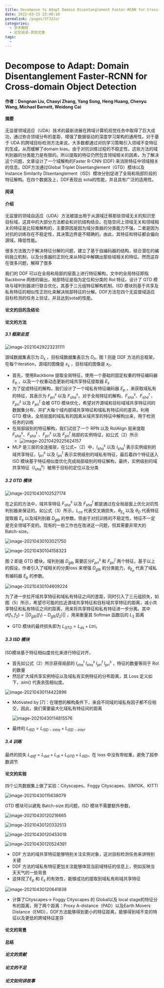 ```yaml
---
title: Decompose to Adapt Domain Disentanglement Faster-RCNN for Cross-domain Object Detection
date: 2022-03-15 22:40:16
permalink: /pages/5f322e/
categories:
  - 学术搬砖
  - 论文阅读-其他文章
tags:
  - 
---
```

# Decompose to Adapt: Domain Disentanglement Faster-RCNN for Cross-domain Object Detection

#### 作者：Dongnan Liu, Chaoyi Zhang, Yang Song, Heng Huang, Chenyu Wang, Michael Barnett, Weidong Cai

#### 摘要

无监督领域适应（UDA）技术的最新进展在跨域计算机视觉任务中取得了巨大成功，通过弥合领域分布的差距，增强了数据驱动的深度学习架构的通用性。对于基于 UDA 的跨域目标检测方法来说，大多数都通过对抗学习策略引入领域不变特征的生成，从而缓解了domain bias。由于对抗训练过程的不稳定性，这些方法的域判别器的分类能力是有限的。所以提取的特征仍然包含领域相关的因素，为了解决这个问题，文章设计了一个域解构的Faster R-CNN (DDF) 来消除特征中领域相关的信息。DDF方法通过Global Triplet Disentanglement（GTD）模块以及Instance Similarity DIsentanglement（ISD）模块分别促进了全局和局部阶段的特征解构。在四个数据及上，DDF表现出 sota的性能，并且具有广泛的适用性。

#### 阅读

#### 介绍

无监督的领域自适应（UDA）方法被提出用于从源域迁移那些领域无关的知识至目标域，这其中的大部分方法都会和对抗结构结合。在隐空间上领域无关和领域相关的特征是比较难解构的，主要原因是因为域分类器的分类能力不强，二者是因为对抗的训练存在不稳定性，其决策边界是不精确的。由此，其特征和特征都会偏向源域，降低性能。

很多方法致力于解决特征分解的问题，建立了基于自编码器的结构，结合潜在的编码独立机制，以及分类器的正则化来从特征中解耦出那些域相关的特征。然而这存在很多问题，解释了很多

我们的 DDF 可以在全局和局部的层面上进行特征解构，文中的全局特征即指Backbone 网络的输出，局部特征是指为定位和分类的 RoI 特征。设计了 GTD 模块与域判别器进行联合优化，其基于三元组特征解构机制，ISD 模块则基于共享及私有特征的相似性正则化来解决局部特征的分解。DDF方法在四个无监督域适应目标检测的任务上验证，并且达到sota的性能。

#### 论文的目的及结论



#### 论文的方法

##### 3.1 框架总览

![image-20210429223231111](https://muyun-blog-pic.oss-cn-shanghai.aliyuncs.com/picgo/image-20210429223231111.png)

源域数据集表示为 $D_s$ ，目标域数据集表示为 $D_t$。图 1 则是 DDF 方法的总框架，在每个iteration，源域的图像是 $x_s$ ，目标域的图像是 $x_t$，

- 首先，使用Backbone 提取全局特征，使用一个基础的固定权重的特征编码器 $E_b$ ，以及一个权重动态更新的域共享特征提取器 $E_s$
- 为了促成特征的解构，我们设计了一个域私有特征编码器 $E_p$ ，来获取域私有的特征，其表示为 $F_{pri}^s$ 以及  $F_{sha}^s$。对于全局特征的解构，$F_{sha}^s$、$F_{sha}^t$ 、$F_{pri}^s$ 以及 $F_{pri}^t$ 会被 GTD 模块优化，希望对齐源域和目标域域共享特征间的数据集分布，并扩大每个域内部域共享特征和域私有特征间的差异。利用 GTD 模块，全局层面的域私有的因素从域共享的特征中解构出来，用于检测任务的训练
- 在局部级别的特征解构，我们试验了一个 RPN 以及 RoIAlign 层来提取$F_{sha}^s$、$F_{sha}^t$ 、$F_{pri}^s$ 以及 $F_{pri}^t$ 局部的实例特征，如公式（2）所示
  - ![image-20210429225624157](https://muyun-blog-pic.oss-cn-shanghai.aliyuncs.com/picgo/image-20210429225624157.png)
- MLP 是三层的全连接层，在公式~（2）中，$I_{sha}^s$ 以及 $I_{sha}^t$ 表示实例级别的域共享特征，$I_{pri}^s$ 以及 $I_{pri}^t$ 表示实例级别的域私有特征，最后着四个特征送入 ISD 模块基于特征相似度优化完成局部级别的特征解构，最终，实例级别的域共享特征（$I_{sha}^s$）被用于目标的定位以及分类

##### 3.2 GTD 模块

![image-20210430102527174](https://muyun-blog-pic.oss-cn-shanghai.aliyuncs.com/picgo/image-20210430102527174.png)

在之前的方法中，域共享特征 $F_{sha}^s$ 以及 $F_{sha}^t$ 都是通过在全局层面上优化对抗性判别器来保证的。如公式（3）所示，$L_{ce}$ 代表交叉熵损失，$\theta_{E_s}$ 以及 $\theta_D$ 代表特征提取器 $E_s$ 以及域判别器 $D_{glb}$ 的参数。但由于对抗训练的不稳定性，特征不一定是完全领域不变的。现有的一些工作也在改进这一问题，但其需要非常大的 Batch-size。

![image-20210430103021750](https://muyun-blog-pic.oss-cn-shanghai.aliyuncs.com/picgo/image-20210430103021750.png)

![image-20210430104158323](https://muyun-blog-pic.oss-cn-shanghai.aliyuncs.com/picgo/image-20210430104158323.png)

图 2 即是 GTD 模块，域判别器 $D_{glb}$ 需要区分$F_{pri}^s$ 和 $F_{pri}^t$ 两个特征，基于以上的假设，作者引入了域相关的分类loss 来增强 $D_{glb}$ 的分类能力，$\theta_{E_p}$ 代表了域私有编码器 $E_p$ 的参数。

![image-20210430104609224](https://muyun-blog-pic.oss-cn-shanghai.aliyuncs.com/picgo/image-20210430104609224.png)

为了进一步拉开域共享特征和域私有特征之间的差距，同时引入了三元组损失，如图（5）所示，希望尽可能的拉近源域共享特征和目标域共享特征的距离，减小共享特征和私有特征之间的距离，用来将共享特征和私有特征进一步分离。其中 $d(f_1,f_2)=||D_{glb}(f_1)-D_{glb}(f_2)||$ ，用来衡量其 Softmax 函数后的 $L_2$ 距离

- GTD 模块的最终损失即为 $L_{GTD} = L_{ds}+L{tri}$。

##### 3.3 ISD 模块

ISD模块基于特征相似度优化来进行特征对齐，

- 首先如公式（2）所示获得局部的 $I_{sha}^t$ $I_{sha}^s$ $I_{pri}^t$ $I_{pri}^s$ ，特征的数量等同于 RoI 的数量
- 然后扩大域共享实例特征以及域私有实例特征的分布距离，其 Loss 定义如下，$sim()$ 代表余弦相似度。

![image-20210430114422896](https://muyun-blog-pic.oss-cn-shanghai.aliyuncs.com/picgo/image-20210430114422896.png)

- Motivated by [7]：在理想的解构条件下，来自不同域的域私有因子都不应相交，因此，我们需要最大化域私有特征间的距离

  ![image-20210430114815576](https://muyun-blog-pic.oss-cn-shanghai.aliyuncs.com/picgo/image-20210430114815576.png)

- 最终的 $L_{ISD} = L_{ISD-intra} + L_{ISD-inter}$

##### 3.4 训练

最终的损失 $L_{ddf} = L_{det} + L_{di} + L_{GTD} + L_{ISD}$，在 loss 中没有带权重，避免了超参数调节

#### 论文的实验

四个公共数据集上做了实验：Cityscapes、Foggy Cityscapes、SIM10K、KITTI

![image-20210430115638079](https://muyun-blog-pic.oss-cn-shanghai.aliyuncs.com/picgo/image-20210430115638079.png)

GTD 模块可以避免 Batch-size 的问题，ISD 模块不需要额外参数，

![image-20210430120216665](https://muyun-blog-pic.oss-cn-shanghai.aliyuncs.com/picgo/image-20210430120216665.png)

![image-20210430120332513](https://muyun-blog-pic.oss-cn-shanghai.aliyuncs.com/picgo/image-20210430120332513.png)

![image-20210430120453018](https://muyun-blog-pic.oss-cn-shanghai.aliyuncs.com/picgo/image-20210430120453018.png)

![image-20210430120524391](https://muyun-blog-pic.oss-cn-shanghai.aliyuncs.com/picgo/image-20210430120524391.png)

- DDF 方法的域共享特征能够特别关注实例对象，这对目标检测任务来讲特别关键
- DDF 方法的域私有特征更加关注能够体现当前域特征的信息上，例如反映当天天气的一些背景
- 这体现了$E_p$ 和 $E_s$ 的有效性，能够成功的提取到域私有和域共享特征

![image-20210430120641838](https://muyun-blog-pic.oss-cn-shanghai.aliyuncs.com/picgo/image-20210430120641838.png)

- 计算了Cityscapes-> Foggy Cityscapes 的 Global以及 local stage的特征分布的距离，用了两个距离：Proxy A-distance（PAD）以及Earth Movers Distance（EMD），DDF方法能够得到更小的特征距离，能够得到域不变的特征以及更低的跨域特征差异

#### 论文的背景

#### 总结

##### 论文的贡献

##### 论文的不足

##### 论文如何讲故事



